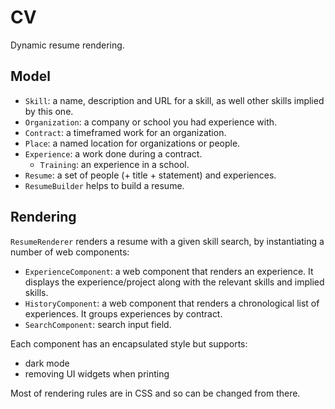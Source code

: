 # CV

Dynamic resume rendering.

## Model

- `Skill`: a name, description and URL for a skill, as well other skills implied by this one.
- `Organization`: a company or school you had experience with.
- `Contract`: a timeframed work for an organization.
- `Place`: a named location for organizations or people.
- `Experience`: a work done during a contract.
  - `Training`: an experience in a school.
- `Resume`: a set of people (+ title + statement) and experiences. 
- `ResumeBuilder` helps to build a resume.

## Rendering

`ResumeRenderer` renders a resume with a given skill search, by instantiating a number of web components:
- `ExperienceComponent`: a web component that renders an experience. It displays the experience/project along with the relevant skills and implied skills.
- `HistoryComponent`: a web component that renders a chronological list of experiences. It groups experiences by contract.
- `SearchComponent`: search input field.

Each component has an encapsulated style but supports:
- dark mode
- removing UI widgets when printing

Most of rendering rules are in CSS and so can be changed from there.

